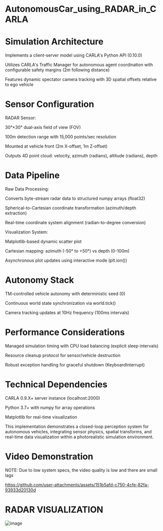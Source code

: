 # AutonomousCar_using_RADAR_in_CARLA


# Simulation Architecture
Implements a client-server model using CARLA's Python API (0.10.0)

Utilizes CARLA's Traffic Manager for autonomous agent coordination with configurable safety margins (2m following distance)

Features dynamic spectator camera tracking with 3D spatial offsets relative to ego vehicle

# Sensor Configuration
RADAR Sensor:

30°×30° dual-axis field of view (FOV)

100m detection range with 15,000 points/sec resolution

Mounted at vehicle front (2m X-offset, 1m Z-offset)

Outputs 4D point cloud: velocity, azimuth (radians), altitude (radians), depth

# Data Pipeline
Raw Data Processing:

Converts byte-stream radar data to structured numpy arrays (float32)

Spherical-to-Cartesian coordinate transformation (azimuth/depth extraction)

Real-time coordinate system alignment (radian-to-degree conversion)

Visualization System:

Matplotlib-based dynamic scatter plot

Cartesian mapping: azimuth (-50° to +50°) vs depth (0-100m)

Asynchronous plot updates using interactive mode (plt.ion())

# Autonomy Stack
TM-controlled vehicle autonomy with deterministic seed (0)

Continuous world state synchronization via world.tick()

Camera tracking updates at 10Hz frequency (100ms intervals)

# Performance Considerations
Managed simulation timing with CPU load balancing (explicit sleep intervals)

Resource cleanup protocol for sensor/vehicle destruction

Robust exception handling for graceful shutdown (KeyboardInterrupt)

# Technical Dependencies
CARLA 0.9.X+ server instance (localhost:2000)

Python 3.7+ with numpy for array operations

Matplotlib for real-time visualization

This implementation demonstrates a closed-loop perception system for autonomous vehicles, integrating sensor physics, spatial transforms, and real-time data visualization within a photorealistic simulation environment.


# Video Demonstration

NOTE: Due to low system specs, the video quality is low and there are small lags

https://github.com/user-attachments/assets/151b5afd-c750-4cfe-82fa-93933d20130d




# RADAR VISUALIZATION

![image](https://github.com/user-attachments/assets/4ac7da15-5f89-487f-9199-77bff745b48d)


